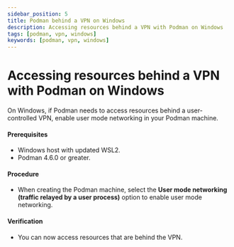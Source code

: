 ```yaml
---
sidebar_position: 5
title: Podman behind a VPN on Windows
description: Accessing resources behind a VPN with Podman on Windows
tags: [podman, vpn, windows]
keywords: [podman, vpn, windows]
---
```


# Accessing resources behind a VPN with Podman on Windows

On Windows, if Podman needs to access resources behind a user-controlled VPN, enable user mode networking in your Podman machine.

#### Prerequisites

- Windows host with updated WSL2.
- Podman 4.6.0 or greater.

#### Procedure

- When creating the Podman machine, select the **User mode networking (traffic relayed by a user process)** option to enable user mode networking.

#### Verification

- You can now access resources that are behind the VPN.
